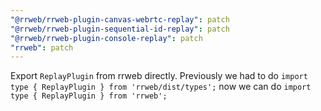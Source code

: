 ```yaml
---
"@rrweb/rrweb-plugin-canvas-webrtc-replay": patch
"@rrweb/rrweb-plugin-sequential-id-replay": patch
"@rrweb/rrweb-plugin-console-replay": patch
"rrweb": patch
---
```


Export `ReplayPlugin` from rrweb directly. Previously we had to do `import type { ReplayPlugin } from 'rrweb/dist/types';` now we can do `import type { ReplayPlugin } from 'rrweb';`
